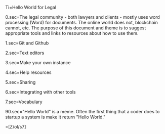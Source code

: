 Ti=Hello World for Legal

0.sec=The legal community - both lawyers and clients - mostly uses word processing (Word) for documents.  The online world does not, blockchain cannot, etc.  The purpose of this document and theme is to suggest appropriate tools and links to resources about how to use them.

1.sec=Git and Github

2.sec=Text editors

3.sec=Make your own instance

4.sec=Help resources

5.sec=Sharing

6.sec=Integrating with other tools

7.sec=Vocabulary

90.sec="Hello World" is a meme.  Often the first thing that a coder does to startup a system is make it return "Hello World." 

=[Z/ol/s7]